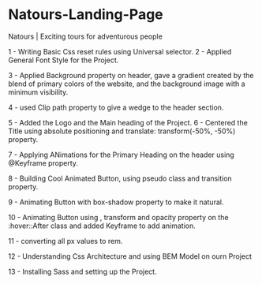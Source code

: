 # Natours-Landing-Page

Natours | Exciting tours for adventurous people

1 - Writing Basic Css reset rules using Universal selector.
2 - Applied General Font Style for the Project.

3 - Applied Background property on header, gave a gradient created by the blend of primary colors of the website, and the background image with a minimum visibility.

4 - used Clip path property to give a wedge to the header section.

5 - Added the Logo and the Main heading of the Project.
6 - Centered the Title using absolute positioning and translate: transform(-50%, -50%) property.

7 - Applying ANimations for the Primary Heading on the header using @Keyframe property.

8 - Building Cool Animated Button, using pseudo class and transition property.

9 - Animating Button with box-shadow property to make it natural.

10 - Animating Button using , transform and opacity property on the :hover::After class and added Keyframe to add animation.

11 - converting all px values to rem.

12 - Understanding Css Architecture and using BEM Model on ourn Project

13 - Installing Sass and setting up the Project.
